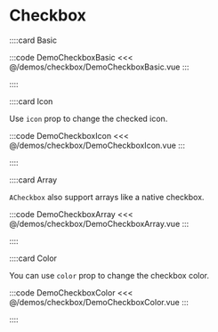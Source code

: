 <script lang="ts" setup>
import api from '@anu-vue/component-meta/ACheckbox.json'
</script>

# Checkbox

<!-- 👉 Basic -->
::::card Basic

:::code DemoCheckboxBasic
<<< @/demos/checkbox/DemoCheckboxBasic.vue
:::

::::

<!-- 👉 Icon -->
::::card Icon

Use `icon` prop to change the checked icon.

:::code DemoCheckboxIcon
<<< @/demos/checkbox/DemoCheckboxIcon.vue
:::

::::

<!-- 👉 Array -->
::::card Array

`ACheckbox` also support arrays like a native checkbox.

:::code DemoCheckboxArray
<<< @/demos/checkbox/DemoCheckboxArray.vue
:::

::::

<!-- 👉 Color -->
::::card Color

You can use `color` prop to change the checkbox color.

:::code DemoCheckboxColor
<<< @/demos/checkbox/DemoCheckboxColor.vue
:::

::::
